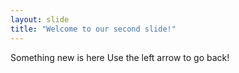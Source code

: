 ```yaml
---
layout: slide
title: "Welcome to our second slide!"
---
```

Something new is here
Use the left arrow to go back!

